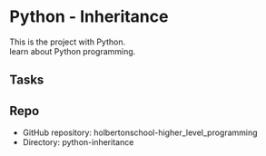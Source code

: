 # Python - Inheritance

This is the project with Python.  
learn about Python programming.

## Tasks

## Repo
* GitHub repository: holbertonschool-higher_level_programming 
* Directory: python-inheritance


